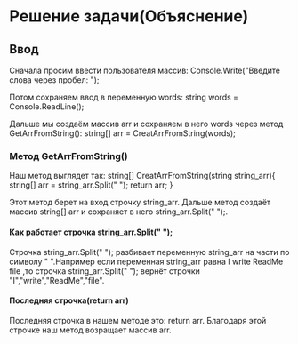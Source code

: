 # Решение задачи(Объяснение)

## Ввод
Сначала просим ввести пользователя массив: 
Console.Write("Введите слова через пробел: ");

Потом сохраняем ввод в переменную words: 
string words = Console.ReadLine();

Дальше мы создаём массив arr и сохраняем в него words через метод GetArrFromString(): 
string[] arr = CreatArrFromString(words);

### Метод GetArrFromString()
Наш метод выглядет так: 
string[] CreatArrFromString(string string_arr){
    string[] arr = string_arr.Split(" ");
    return arr;
}

Этот метод берет на вход строчку string_arr.
Дальше метод создаёт массив string[] arr и сохраняет в него string_arr.Split(" ");.

#### Как работает строчка string_arr.Split(" ");
Строчка string_arr.Split(" "); разбивает переменную string_arr на части по символу " ".Например если переменная string_arr равна I write ReadMe file ,то строчка string_arr.Split(" "); вернёт строчки "I","write","ReadMe","file".

 #### Последняя строчка(return arr)

 Последняя строчка в нашем методе это: return arr.
 Благодаря этой строчке наш метод возращает массив arr.

